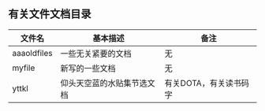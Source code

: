 ## 有关文件文档目录
|文件名|基本描述|备注|
|---|---|---|
|aaaoldfiles|一些无关紧要的文档|无|
|myfile|新写的一些文档|无|
|yttkl|仰头天空蓝的水贴集节选文档|有关DOTA，有关读书码字|   


